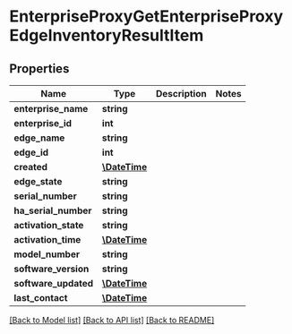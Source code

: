 # EnterpriseProxyGetEnterpriseProxyEdgeInventoryResultItem

## Properties
Name | Type | Description | Notes
------------ | ------------- | ------------- | -------------
**enterprise_name** | **string** |  | 
**enterprise_id** | **int** |  | 
**edge_name** | **string** |  | 
**edge_id** | **int** |  | 
**created** | [**\DateTime**](\DateTime.md) |  | 
**edge_state** | **string** |  | 
**serial_number** | **string** |  | 
**ha_serial_number** | **string** |  | 
**activation_state** | **string** |  | 
**activation_time** | [**\DateTime**](\DateTime.md) |  | 
**model_number** | **string** |  | 
**software_version** | **string** |  | 
**software_updated** | [**\DateTime**](\DateTime.md) |  | 
**last_contact** | [**\DateTime**](\DateTime.md) |  | 

[[Back to Model list]](../README.md#documentation-for-models) [[Back to API list]](../README.md#documentation-for-api-endpoints) [[Back to README]](../README.md)


